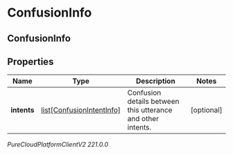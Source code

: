 # ConfusionInfo

## ConfusionInfo

## Properties

|Name | Type | Description | Notes|
|------------ | ------------- | ------------- | -------------|
| **intents** | [list[ConfusionIntentInfo]](ConfusionIntentInfo) | Confusion details between this utterance and other intents. | [optional] |



_PureCloudPlatformClientV2 221.0.0_
